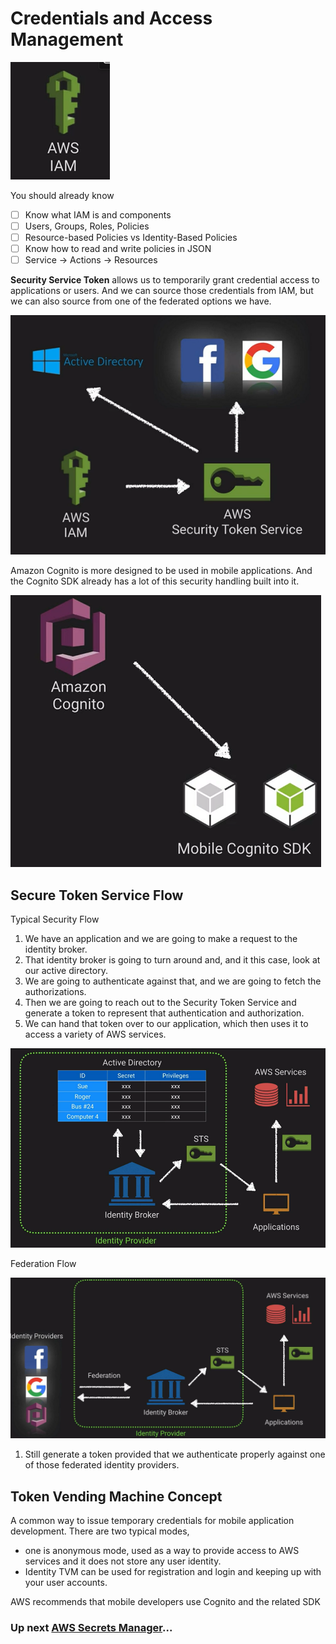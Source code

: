 # Credentials and Access Management

![AWS IAM logo](../../assets/aws-iam-logo.png)

You should already know

- [ ]  Know what IAM is and components
- [ ]  Users, Groups, Roles, Policies
- [ ]  Resource-based Policies vs Identity-Based Policies
- [ ]  Know how to read and write policies in JSON
- [ ]  Service → Actions → Resources

**Security Service Token** allows us to temporarily grant credential access to applications or users. And we can source those credentials from IAM, but we can also source from one of the federated options we have.

![Security Token](../../assets/aws-security-token-service.png)

Amazon Cognito is more designed to be used in mobile applications. And the Cognito SDK already has a lot of this security handling built into it.

![AWS Congnito](../../assets/aws-cognito.png)

## Secure Token Service Flow

Typical Security Flow

1. We have an application and we are going to make a request to the identity broker. 
2. That identity broker is going to turn around and, and it this case, look at our active directory.
3. We are going to authenticate against that, and we are going to fetch the authorizations.  
4. Then we are going to reach out to the Security Token Service and generate  a token to represent that authentication and authorization.
5. We can hand that token over to our application, which then uses it to access a variety of AWS services.

![Security Flow](../../assets/aws-security-iam-flow.png)

Federation Flow

![Security Flow](../../assets/aws-security-iam-federation-flow.png)

1. Still generate a token provided that we authenticate properly against one of those federated identity providers.

## Token Vending Machine Concept

A common way to issue temporary credentials for mobile application development. There are two typical modes,

- one is anonymous mode, used as a way to provide access to AWS services and it does not store any user identity.
- Identity TVM can be used for registration and login and keeping up with your user accounts.

AWS recommends that mobile developers use Cognito and the related SDK

### Up next [AWS Secrets Manager](../aws-secrets-manager/README.md)...
